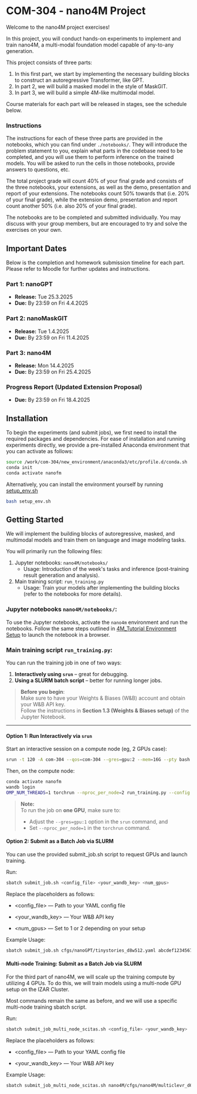 # COM-304 - nano4M Project  

Welcome to the nano4M project exercises!  

In this project, you will conduct hands-on experiments to implement and train nano4M, a multi-modal foundation model capable of any-to-any generation.  

This project consists of three parts:  

1) In this first part, we start by implementing the necessary building blocks to construct an autoregressive Transformer, like GPT.
2) In part 2, we will build a masked model in the style of MaskGIT.  
3) In part 3, we will build a simple 4M-like multimodal model.

Course materials for each part will be released in stages, see the schedule below.  

### Instructions

The instructions for each of these three parts are provided in the notebooks, which you can find under `./notebooks/`. They will introduce the problem statement to you, explain what parts in the codebase need to be completed, and you will use them to perform inference on the trained models. You will be asked to run the cells in those notebooks, provide answers to questions, etc. 

The total project grade will count 40% of your final grade and consists of the three notebooks, your extensions, as well as the demo, presentation and report of your extensions.
The notebooks count 50% towards that (i.e. 20% of your final grade), while the extension demo, presentation and report count another 50% (i.e. also 20% of your final grade).

The notebooks are to be completed and submitted individually. You may discuss with your group members, but are encouraged to try and solve the exercises on your own.

## **Important Dates**  

Below is the completion and homework submission timeline for each part. Please refer to Moodle for further updates and instructions.  

### **Part 1: nanoGPT**  
- **Release:** Tue 25.3.2025  
- **Due:** By 23:59 on Fri 4.4.2025  

### **Part 2: nanoMaskGIT**  
- **Release:** Tue 1.4.2025  
- **Due:** By 23:59 on Fri 11.4.2025  

### **Part 3: nano4M**  
- **Release:** Mon 14.4.2025  
- **Due:** By 23:59 on Fri 25.4.2025  

### **Progress Report (Updated Extension Proposal)**
- **Due:** By 23:59 on Fri 18.4.2025  

## **Installation**  

To begin the experiments (and submit jobs), we first need to install the required packages and dependencies. For ease of installation and running experiments directly, we provide a pre-installed Anaconda environment that you can activate as follows:  

```bash
source /work/com-304/new_environment/anaconda3/etc/profile.d/conda.sh
conda init
conda activate nanofm
```

Alternatively, you can install the environment yourself by running [setup_env.sh](setup_env.sh)
```bash
bash setup_env.sh
```

## Getting Started

We will implement the building blocks of autoregressive, masked, and multimodal models and train them on language and image modeling tasks.

You will primarily run the following files:
1. Jupyter notebooks: `nano4M/notebooks/` 
   - Usage: Introduction of the week's tasks and inference (post-training result generation and analysis).
2. Main training script: `run_training.py` 
   - Usage: Train your models after implementing the building blocks (refer to the notebooks for more details).

### Jupyter notebooks `nano4M/notebooks/`:
To use the Jupyter notebooks, activate the `nano4m` environment and run the notebooks. Follow the same steps outlined in [4M_Tutorial Environment Setup](4M_Tutorial/Environment.md) to launch the notebook in a browser.

### Main training script `run_training.py`:

You can run the training job in one of two ways:

1. **Interactively using `srun`** – great for debugging.
2. **Using a SLURM batch script** – better for running longer jobs.

> **Before you begin**:  
> Make sure to have your Weights & Biases (W&B) account and obtain your W&B API key.  
> Follow the instructions in **Section 1.3 (Weights & Biases setup)** of the Jupyter Notebook.

---

#### Option 1: Run Interactively via `srun`

Start an interactive session on a compute node (eg, 2 GPUs case):

```bash
srun -t 120 -A com-304 --qos=com-304 --gres=gpu:2 --mem=16G --pty bash
```
Then, on the compute node:

```bash
conda activate nanofm
wandb login
OMP_NUM_THREADS=1 torchrun --nproc_per_node=2 run_training.py --config cfgs/nanoGPT/tinystories_d8w512.yaml
```
> **Note:**  
> To run the job on **one GPU**, make sure to:
> - Adjust the `--gres=gpu:1` option in the `srun` command, and  
> - Set `--nproc_per_node=1` in the `torchrun` command.

#### Option 2: Submit as a Batch Job via SLURM
You can use the provided submit_job.sh script to request GPUs and launch training.

Run:
```bash
sbatch submit_job.sh <config_file> <your_wandb_key> <num_gpus>
```
Replace the placeholders as follows:

- <config_file> — Path to your YAML config file

- <your_wandb_key> — Your W&B API key

- <num_gpus> — Set to 1 or 2 depending on your setup

Example Usage:
```bash
sbatch submit_job.sh cfgs/nanoGPT/tinystories_d8w512.yaml abcdef1234567890 2
```

#### Multi-node Training: Submit as a Batch Job via SLURM

For the third part of nano4M, we will scale up the training compute by utilizing 4 GPUs. To do this, we will train models using a multi-node GPU setup on the IZAR Cluster.

Most commands remain the same as before, and we will use a specific multi-node training sbatch script.

Run:
```bash
sbatch submit_job_multi_node_scitas.sh <config_file> <your_wandb_key>
```

Replace the placeholders as follows:

- <config_file> — Path to your YAML config file

- <your_wandb_key> — Your W&B API key


Example Usage:
```bash
sbatch submit_job_multi_node_scitas.sh nano4M/cfgs/nano4M/multiclevr_d6-6w512.yaml abcdef1234567890
```